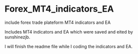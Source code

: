 # Forex_MT4_indicators_EA
include forex trade plateform MT4 indicators and EA


Includes MT4 indicators and EA which were saved and eited by sunshinezjb.

I will finish the readme file while I coding the indicators and EA.
